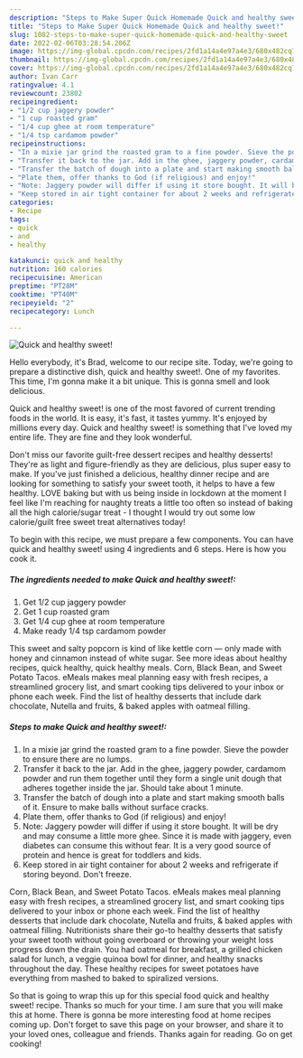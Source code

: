 ```yaml
---
description: "Steps to Make Super Quick Homemade Quick and healthy sweet!"
title: "Steps to Make Super Quick Homemade Quick and healthy sweet!"
slug: 1082-steps-to-make-super-quick-homemade-quick-and-healthy-sweet
date: 2022-02-06T03:28:54.206Z
image: https://img-global.cpcdn.com/recipes/2fd1a14a4e97a4e3/680x482cq70/quick-and-healthy-sweet-recipe-main-photo.jpg
thumbnail: https://img-global.cpcdn.com/recipes/2fd1a14a4e97a4e3/680x482cq70/quick-and-healthy-sweet-recipe-main-photo.jpg
cover: https://img-global.cpcdn.com/recipes/2fd1a14a4e97a4e3/680x482cq70/quick-and-healthy-sweet-recipe-main-photo.jpg
author: Ivan Carr
ratingvalue: 4.1
reviewcount: 23802
recipeingredient:
- "1/2 cup jaggery powder"
- "1 cup roasted gram"
- "1/4 cup ghee at room temperature"
- "1/4 tsp cardamom powder"
recipeinstructions:
- "In a mixie jar grind the roasted gram to a fine powder. Sieve the powder to ensure there are no lumps."
- "Transfer it back to the jar. Add in the ghee, jaggery powder, cardamom powder and run them together until they form a single unit dough that adheres together inside the jar. Should take about 1 minute."
- "Transfer the batch of dough into a plate and start making smooth balls of it. Ensure to make balls without surface cracks."
- "Plate them, offer thanks to God (if religious) and enjoy!"
- "Note: Jaggery powder will differ if using it store bought. It will be dry and may consume a little more ghee. Since it is made with jaggery, even diabetes can consume this without fear. It is a very good source of protein and hence is great for toddlers and kids."
- "Keep stored in air tight container for about 2 weeks and refrigerate if storing beyond. Don&#39;t freeze."
categories:
- Recipe
tags:
- quick
- and
- healthy

katakunci: quick and healthy 
nutrition: 160 calories
recipecuisine: American
preptime: "PT28M"
cooktime: "PT40M"
recipeyield: "2"
recipecategory: Lunch

---
```



![Quick and healthy sweet!](https://img-global.cpcdn.com/recipes/2fd1a14a4e97a4e3/680x482cq70/quick-and-healthy-sweet-recipe-main-photo.jpg)

Hello everybody, it's Brad, welcome to our recipe site. Today, we're going to prepare a distinctive dish, quick and healthy sweet!. One of my favorites. This time, I'm gonna make it a bit unique. This is gonna smell and look delicious.

Quick and healthy sweet! is one of the most favored of current trending foods in the world. It is easy, it's fast, it tastes yummy. It's enjoyed by millions every day. Quick and healthy sweet! is something that I've loved my entire life. They are fine and they look wonderful.

Don&#39;t miss our favorite guilt-free dessert recipes and healthy desserts! They&#39;re as light and figure-friendly as they are delicious, plus super easy to make. If you&#39;ve just finished a delicious, healthy dinner recipe and are looking for something to satisfy your sweet tooth, it helps to have a few healthy. LOVE baking but with us being inside in lockdown at the moment I feel like I&#39;m reaching for naughty treats a little too often so instead of baking all the high calorie/sugar treat - I thought I would try out some low calorie/guilt free sweet treat alternatives today!


To begin with this recipe, we must prepare a few components. You can have quick and healthy sweet! using 4 ingredients and 6 steps. Here is how you cook it.

<!--inarticleads1-->

##### The ingredients needed to make Quick and healthy sweet!:

1. Get 1/2 cup jaggery powder
1. Get 1 cup roasted gram
1. Get 1/4 cup ghee at room temperature
1. Make ready 1/4 tsp cardamom powder


This sweet and salty popcorn is kind of like kettle corn — only made with honey and cinnamon instead of white sugar. See more ideas about healthy recipes, quick healthy, quick healthy meals. Corn, Black Bean, and Sweet Potato Tacos. eMeals makes meal planning easy with fresh recipes, a streamlined grocery list, and smart cooking tips delivered to your inbox or phone each week. Find the list of healthy desserts that include dark chocolate, Nutella and fruits, &amp; baked apples with oatmeal filling. 

<!--inarticleads2-->

##### Steps to make Quick and healthy sweet!:

1. In a mixie jar grind the roasted gram to a fine powder. Sieve the powder to ensure there are no lumps.
1. Transfer it back to the jar. Add in the ghee, jaggery powder, cardamom powder and run them together until they form a single unit dough that adheres together inside the jar. Should take about 1 minute.
1. Transfer the batch of dough into a plate and start making smooth balls of it. Ensure to make balls without surface cracks.
1. Plate them, offer thanks to God (if religious) and enjoy!
1. Note: Jaggery powder will differ if using it store bought. It will be dry and may consume a little more ghee. Since it is made with jaggery, even diabetes can consume this without fear. It is a very good source of protein and hence is great for toddlers and kids.
1. Keep stored in air tight container for about 2 weeks and refrigerate if storing beyond. Don&#39;t freeze.


Corn, Black Bean, and Sweet Potato Tacos. eMeals makes meal planning easy with fresh recipes, a streamlined grocery list, and smart cooking tips delivered to your inbox or phone each week. Find the list of healthy desserts that include dark chocolate, Nutella and fruits, &amp; baked apples with oatmeal filling. Nutritionists share their go-to healthy desserts that satisfy your sweet tooth without going overboard or throwing your weight loss progress down the drain. You had oatmeal for breakfast, a grilled chicken salad for lunch, a veggie quinoa bowl for dinner, and healthy snacks throughout the day. These healthy recipes for sweet potatoes have everything from mashed to baked to spiralized versions. 

So that is going to wrap this up for this special food quick and healthy sweet! recipe. Thanks so much for your time. I am sure that you will make this at home. There is gonna be more interesting food at home recipes coming up. Don't forget to save this page on your browser, and share it to your loved ones, colleague and friends. Thanks again for reading. Go on get cooking!
